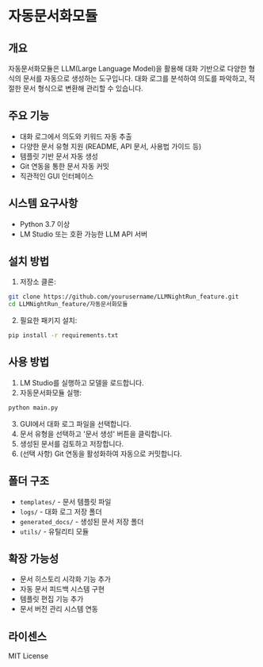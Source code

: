 # 자동문서화모듈

## 개요
자동문서화모듈은 LLM(Large Language Model)을 활용해 대화 기반으로 다양한 형식의 문서를 자동으로 생성하는 도구입니다. 대화 로그를 분석하여 의도를 파악하고, 적절한 문서 형식으로 변환해 관리할 수 있습니다.

## 주요 기능
- 대화 로그에서 의도와 키워드 자동 추출
- 다양한 문서 유형 지원 (README, API 문서, 사용법 가이드 등)
- 템플릿 기반 문서 자동 생성
- Git 연동을 통한 문서 자동 커밋
- 직관적인 GUI 인터페이스

## 시스템 요구사항
- Python 3.7 이상
- LM Studio 또는 호환 가능한 LLM API 서버

## 설치 방법
1. 저장소 클론:
```bash
git clone https://github.com/yourusername/LLMNightRun_feature.git
cd LLMNightRun_feature/자동문서화모듈
```

2. 필요한 패키지 설치:
```bash
pip install -r requirements.txt
```

## 사용 방법
1. LM Studio를 실행하고 모델을 로드합니다.
2. 자동문서화모듈 실행:
```bash
python main.py
```
3. GUI에서 대화 로그 파일을 선택합니다.
4. 문서 유형을 선택하고 '문서 생성' 버튼을 클릭합니다.
5. 생성된 문서를 검토하고 저장합니다.
6. (선택 사항) Git 연동을 활성화하여 자동으로 커밋합니다.

## 폴더 구조
- `templates/` - 문서 템플릿 파일
- `logs/` - 대화 로그 저장 폴더
- `generated_docs/` - 생성된 문서 저장 폴더
- `utils/` - 유틸리티 모듈

## 확장 가능성
- 문서 히스토리 시각화 기능 추가
- 자동 문서 피드백 시스템 구현
- 템플릿 편집 기능 추가
- 문서 버전 관리 시스템 연동

## 라이센스
MIT License
